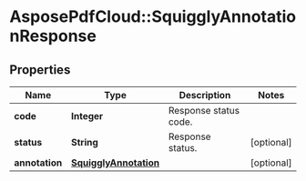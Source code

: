 ﻿# AsposePdfCloud::SquigglyAnnotationResponse


## Properties
Name | Type | Description | Notes
------------ | ------------- | ------------- | -------------
**code** | **Integer** | Response status code. | 
**status** | **String** | Response status. | [optional] 
**annotation** | [**SquigglyAnnotation**](SquigglyAnnotation.md) |  | [optional] 



